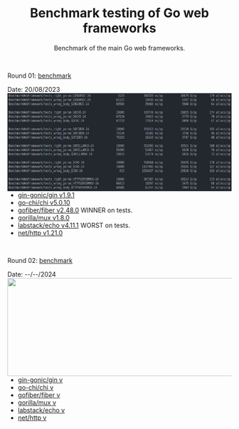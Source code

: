 <h1 align="center">
    Benchmark testing of Go web frameworks
</h1>

<p align="center">Benchmark of the main Go web frameworks.</p>

&nbsp;

Round 01: [benchmark](./round01)

Date: 20/08/2023
<img align="right" src="round01/screenshot/bench.png" width="600" height="220" />

* [gin-gonic/gin v1.9.1](https://github.com/gin-gonic/gin/tree/v1.9.1)
* [go-chi/chi v5.0.10](https://github.com/go-chi/chi/tree/v5.0.10)
* [gofiber/fiber v2.48.0](https://github.com/gofiber/fiber/tree/v2.48.0) WINNER on tests.
* [gorilla/mux v1.8.0](https://github.com/gorilla/mux/tree/v1.8.0)
* [labstack/echo v4.11.1](https://github.com/labstack/echo/tree/v4.11.1) WORST on tests.
* [net/http v1.21.0](https://pkg.go.dev/net/http)

&nbsp;

Round 02: [benchmark](.)

Date: --/--/2024
<img align="right" src="round02/screenshot/bench.png" width="600" height="220" />


* [gin-gonic/gin v](https://github.com/gin-gonic/gin)
* [go-chi/chi v](https://github.com/go-chi/chi)
* [gofiber/fiber v](https://github.com/gofiber/fiber)
* [gorilla/mux v](https://github.com/gorilla/mux)
* [labstack/echo v](https://github.com/labstack/echo)
* [net/http v](https://pkg.go.dev/net/http)
